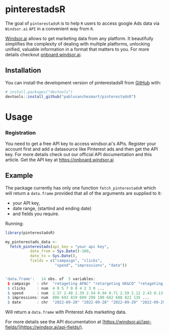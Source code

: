 
# pinterestadsR

<!-- badges: start -->
<!-- badges: end -->

The goal of `pinterestadsR` is to help `R` users to access google Ads data via `Windsor.ai` `API` in a convenient way from `R`.

[Windsor.ai](https://windsor.ai/) allows to get marketing data from any platform. It beautifully simplifies the complexity of dealing with multiple platforms, unlocking unified, valuable information in a format that matters to you. For more details checkout [onboard.windsor.ai](https://onboard.windsor.ai/).

## Installation

You can install the development version of pinterestadsR from [GitHub](https://github.com/) with:

``` r
# install.packages("devtools")
devtools::install_github("pablosanchezmart/pinterestadsR")
```

# Usage

### Registration

You need to get a free API key to access windsor.ai's APIs. Register your account first and add a datasource like Pinterest ads and then get the API key. For more details check out our official API documentation and this article. Get the API key at https://onboard.windsor.ai

## Example

The package currently has only one function `fetch_pinterestadsR` which will return a `data.frame` provided that all of the arguments are supplied to it: 

- your API key, 
- date range, (startind and ending date)
- and fields you require.

Running: 

``` r
library(pinterestadsR)

my_pinterestads_data <-
  fetch_pinterestads(api_key = "your api key",
           date_from = Sys.Date()-100,
           date_to = Sys.Date(),
           fields = c("campaign", "clicks",
                      "spend", "impressions", "date")) 
```

```r

'data.frame':	14 obs. of  5 variables:
 $ campaign   : chr  "retageting APAC" "retargeting UK&CO" "retageting APAC" "retargeting UK&CO" ...
 $ clicks     : num  4 0 5 7 0 0 4 2 3 0 ...
 $ spend      : num  2.57 2.48 2.39 2.54 0.94 0.71 2.59 2.12 2.43 0.13 ...
 $ impressions: num  806 693 819 689 299 190 682 688 822 135 ...
 $ date       : chr  "2022-09-28" "2022-09-28" "2022-09-29" "2022-09-29" ...
```

Will return a `data.frame` with Pinterest Ads marketing data.  

For more details see the API documentation at [https://windsor.ai//api-fields/](https://windsor.ai/api-fields/).
